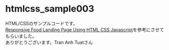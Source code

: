# htmlcss_sample003
HTML/CSSのサンプルコードです。<br/>
[Responsive Food Landing Page Using HTML CSS Javascript](https://github.com/trananhtuat/responsive-animate-food-landing-page.git)を参考にさせてもらいました。<br/>
ありがとうございます。Tran Anh Tuatさん
